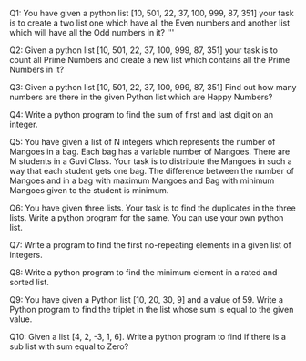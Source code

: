 Q1: You have given a python list [10, 501, 22, 37, 100, 999, 87, 351] your task is to create a two list one which have all the Even numbers and another list which 
    will have all the Odd numbers in it? '''

Q2: Given a python list [10, 501, 22, 37, 100, 999, 87, 351] your task is to count all Prime Numbers and create a new list which contains all the Prime Numbers in it?

Q3: Given a python list [10, 501, 22, 37, 100, 999, 87, 351] Find out how many numbers are there in the given Python list which are Happy Numbers?

Q4: Write a python program to find the sum of first and last digit on an integer.

Q5: You have given a list of N integers which represents the number of Mangoes in a bag. Each bag has a variable number of Mangoes. There are M students in a Guvi Class. 
    Your task is to distribute the Mangoes in such a way that each student gets one bag. The difference between the number of Mangoes and in a bag with maximum
    Mangoes and Bag with minimum Mangoes given to the student is minimum.

Q6: You have given three lists. Your task is to find the duplicates in the three lists. Write a python program for the same. You can use your own python list.

Q7: Write a program to find the first no-repeating elements in a given list of integers.

Q8: Write a python program to find the minimum element in a rated and sorted list.

Q9: You have given a Python list [10, 20, 30, 9] and a value of 59. Write a Python program to find the triplet in the list whose sum is equal to the given value.

Q10: Given a list [4, 2, -3, 1, 6]. Write a python program to find if there is a sub list with sum equal to Zero?
